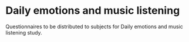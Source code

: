 # Daily emotions and music listening 

Questionnaires to be distributed to subjects for Daily emotions and music listening study. 